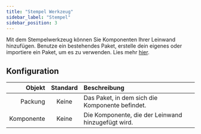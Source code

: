 ```yaml
---
title: "Stempel Werkzeug"
sidebar_label: "Stempel"
sidebar_position: 3
---
```


Mit dem Stempelwerkzeug können Sie Komponenten Ihrer Leinwand hinzufügen. Benutze ein bestehendes Paket, erstelle dein eigenes oder importiere ein Paket, um es zu verwenden. Lies mehr [hier](../pack).

## Konfiguration

|     Objekt | Standard | Beschreibung                                       |
| ----------:|:--------:|:-------------------------------------------------- |
|    Packung |  Keine   | Das Paket, in dem sich die Komponente befindet.    |
| Komponente |  Keine   | Die Komponente, die der Leinwand hinzugefügt wird. |
